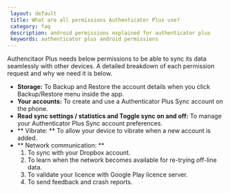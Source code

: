 ```yaml
---
 layout: default
 title: What are all permissions Authenticator Plus use?
 category: faq
 description: android permissions explained for authenticator plus
 keywords: authenticator plus android permissions
---
```


Authencitaor Plus needs below permissions to be able to sync its data seamlessly with other devices. A detailed breakdown of each permission request and why we need it is below. 

- **Storage:** To Backup and Restore the account details when you click Backup/Restore menu inside the app.
- **Your accounts:** To create and use a Authenticator Plus Sync account on the phone.
- **Read sync settings / statistics and Toggle sync on and off:** To manage your Authenticator Plus Sync account preferences.
- ** Vibrate: ** To allow your device to vibrate when a new account is added.
- ** Network communication: **
  1. To sync with your Dropbox account.
  2. To learn when the network becomes available for re-trying off-line data.
  3. To validate your licence with Google Play licence server.
  4. To send feedback and crash reports.
